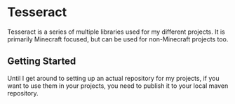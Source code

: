 # Tesseract
Tesseract is a series of multiple libraries used for my different projects. It is primarily Minecraft focused, but can be used for non-Minecraft projects too.

## Getting Started
Until I get around to setting up an actual repository for my projects, if you want to use them in your projects, you need to publish it to your local maven repository.